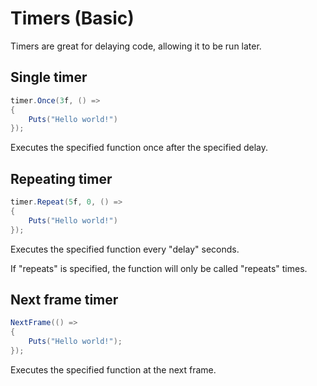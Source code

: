 # Timers (Basic)

Timers are great for delaying code, allowing it to be run later.

## Single timer

``` csharp
timer.Once(3f, () =>
{
    Puts("Hello world!")
});
```

Executes the specified function once after the specified delay.  

## Repeating timer

``` csharp
timer.Repeat(5f, 0, () =>
{
    Puts("Hello world!")
});
```

Executes the specified function every "delay" seconds.

If "repeats" is specified, the function will only be called "repeats" times.  

## Next frame timer

``` csharp
NextFrame(() =>
{
    Puts("Hello world!");
});
```

Executes the specified function at the next frame.  
